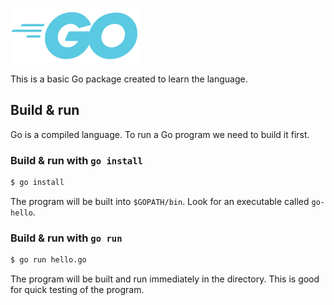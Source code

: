 ![Go logo](Go-Logo_LightBlue_small.png "Go logo")

This is a basic Go package created to learn the language.

## Build & run

Go is a compiled language. To run a Go program we need to build it first.

### Build & run with `go install`

```zsh
$ go install
```

The program will be built into `$GOPATH/bin`. Look for an executable called `go-hello`.

### Build & run with `go run`

```zsh
$ go run hello.go
```

The program will be built and run immediately in the directory. This is good for quick testing of the program.
